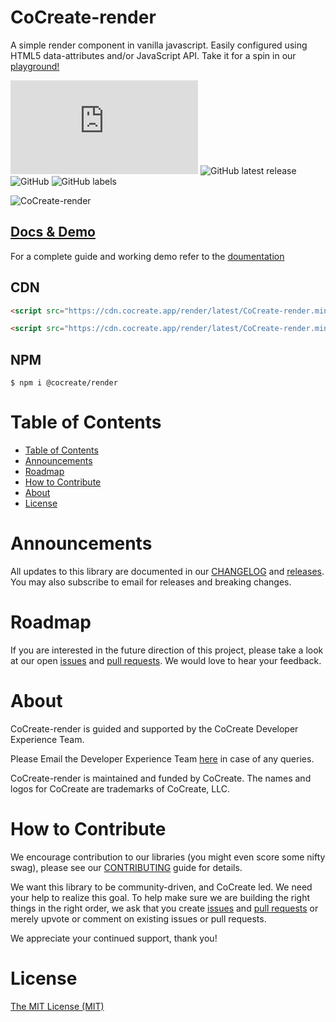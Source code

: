 # CoCreate-render

A simple render component in vanilla javascript. Easily configured using HTML5 data-attributes and/or JavaScript API. Take it for a spin in our [playground!](https://cocreate.app/docs/render)

![GitHub file size in bytes](https://img.shields.io/github/size/CoCreate-app/CoCreate-render/dist/CoCreate-render.min.js?label=minified%20size&style=for-the-badge)
![GitHub latest release](https://img.shields.io/github/v/release/CoCreate-app/CoCreate-render?style=for-the-badge)
![GitHub](https://img.shields.io/github/license/CoCreate-app/CoCreate-render?style=for-the-badge)
![GitHub labels](https://img.shields.io/github/labels/CoCreate-app/CoCreate-render/help%20wanted?style=for-the-badge)

![CoCreate-render](https://cdn.cocreate.app/docs/CoCreate-render.gif)

## [Docs & Demo](https://cocreate.app/docs/render)

For a complete guide and working demo refer to the [doumentation](https://cocreate.app/docs/render)

## CDN

```html
<script src="https://cdn.cocreate.app/render/latest/CoCreate-render.min.js"></script>
```

```html
<script src="https://cdn.cocreate.app/render/latest/CoCreate-render.min.css"></script>
```

## NPM

```shell
$ npm i @cocreate/render
```

# Table of Contents

- [Table of Contents](#table-of-contents)
- [Announcements](#announcements)
- [Roadmap](#roadmap)
- [How to Contribute](#how-to-contribute)
- [About](#about)
- [License](#license)

<a name="announcements"></a>

# Announcements

All updates to this library are documented in our [CHANGELOG](https://github.com/CoCreate-app/CoCreate-render/blob/master/CHANGELOG.md) and [releases](https://github.com/CoCreate-app/CoCreate-render/releases). You may also subscribe to email for releases and breaking changes.

<a name="roadmap"></a>

# Roadmap

If you are interested in the future direction of this project, please take a look at our open [issues](https://github.com/CoCreate-app/CoCreate-render/issues) and [pull requests](https://github.com/CoCreate-app/CoCreate-render/pulls). We would love to hear your feedback.

<a name="about"></a>

# About

CoCreate-render is guided and supported by the CoCreate Developer Experience Team.

Please Email the Developer Experience Team [here](mailto:develop@cocreate.app) in case of any queries.

CoCreate-render is maintained and funded by CoCreate. The names and logos for CoCreate are trademarks of CoCreate, LLC.

<a name="contribute"></a>

# How to Contribute

We encourage contribution to our libraries (you might even score some nifty swag), please see our [CONTRIBUTING](https://github.com/CoCreate-app/CoCreate-render/blob/master/CONTRIBUTING.md) guide for details.

We want this library to be community-driven, and CoCreate led. We need your help to realize this goal. To help make sure we are building the right things in the right order, we ask that you create [issues](https://github.com/CoCreate-app/CoCreate-render/issues) and [pull requests](https://github.com/CoCreate-app/CoCreate-render/pulls) or merely upvote or comment on existing issues or pull requests.

We appreciate your continued support, thank you!

# License

[The MIT License (MIT)](https://github.com/CoCreate-app/CoCreate-render/blob/master/LICENSE)
